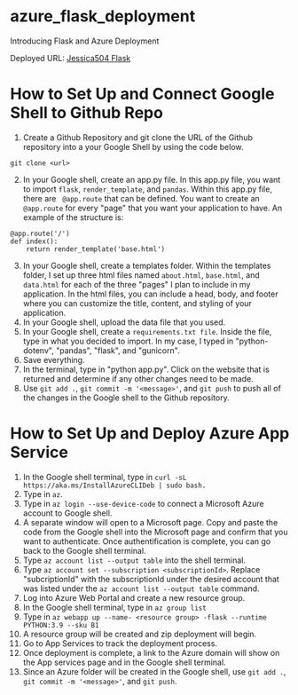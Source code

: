 # azure_flask_deployment
Introducing Flask and Azure Deployment

Deployed URL: [Jessica504 Flask](jessica-504-flask.azurewebsites.net)
# How to Set Up and Connect Google Shell to Github Repo

1. Create a Github Repository and git clone the URL of the Github repository into a your Google Shell by using the code below.
```
git clone <url>
```
2. In your Google shell, create an app.py file. In this app.py file, you want to import ```flask```, ```render_template```, and ```pandas```. Within this app.py file, there are ``` @app.route``` that can be defined. You want to create an ```@app.route``` for every "page" that you want your application to have. An example of the structure is:
```
@app.route('/')
def index():
    return render_template('base.html')
```
3. In your Google shell, create a templates folder. Within the templates folder, I set up three html files named ```about.html```, ```base.html```, and ```data.html``` for each of the three "pages" I plan to include in my application. In the html files, you can include a head, body, and footer where you can customize the title, content, and styling of your application.
4. In your Google shell, upload the data file that you used.
5. In your Google shell, create a ```requirements.txt file```. Inside the file, type in what you decided to import. In my case, I typed in "python-dotenv", "pandas", "flask", and "gunicorn".
6. Save everything.
7. In the terminal, type in "python app.py". Click on the website that is returned and determine if any other changes need to be made.
8. Use ```git add .```, ```git commit -m '<message>'```, and ```git push``` to push all of the changes in the Google shell to the Github repository.

# How to Set Up and Deploy Azure App Service
1. In the Google shell terminal, type in ```curl -sL https://aka.ms/InstallAzureCLIDeb | sudo bash.```
2. Type in ```az```.
3. Type in ```az login --use-device-code``` to connect a Microsoft Azure account to Google shell.
4. A separate window will open to a Microsoft page. Copy and paste the code from the Google shell into the Microsoft page and confirm that you want to authenticate. Once authentification is complete, you can go back to the Google shell terminal.
5. Type ```az account list --output table``` into the shell terminal.
6. Type ```az account set --subscription <subscriptionId>```. Replace "subcriptionId" with the subscriptionId under the desired account that was listed under the ```az account list --output table``` command.
7. Log into Azure Web Portal and create a new resource group.
8. In the Google shell terminal, type in ```az group list```
9. Type in ```az webapp up --name- <resource group> -flask --runtime PYTHON:3.9 --sku B1```
10. A resource group will be created and zip deployment will begin.
11. Go to App Services to track the deployment process.
12. Once deployment is complete, a link to the Azure domain will show on the App services page and in the Google shell terminal.
13. Since an Azure folder will be created in the Google shell, use ```git add .```, ```git commit -m '<message>'```, and ```git push```.
